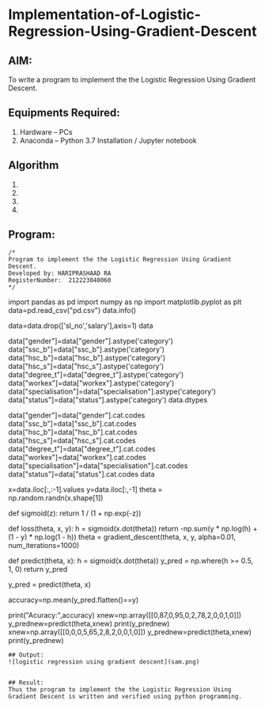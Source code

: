 # Implementation-of-Logistic-Regression-Using-Gradient-Descent

## AIM:
To write a program to implement the the Logistic Regression Using Gradient Descent.

## Equipments Required:
1. Hardware – PCs
2. Anaconda – Python 3.7 Installation / Jupyter notebook

## Algorithm
1. 
2. 
3. 
4. 

## Program:
```
/*
Program to implement the the Logistic Regression Using Gradient Descent.
Developed by: HARIPRASHAAD RA 
RegisterNumber:  212223040060
*/
```
import pandas as pd
import numpy as np
import matplotlib.pyplot as plt
data=pd.read_csv("pd.csv")
data.info()

data=data.drop(['sl_no','salary'],axis=1)
data

data["gender"]=data["gender"].astype('category')
data["ssc_b"]=data["ssc_b"].astype('category')
data["hsc_b"]=data["hsc_b"].astype('category')
data["hsc_s"]=data["hsc_s"].astype('category')
data["degree_t"]=data["degree_t"].astype('category')
data["workex"]=data["workex"].astype('category')
data["specialisation"]=data["specialisation"].astype('category')
data["status"]=data["status"].astype('category')
data.dtypes

data["gender"]=data["gender"].cat.codes
data["ssc_b"]=data["ssc_b"].cat.codes
data["hsc_b"]=data["hsc_b"].cat.codes
data["hsc_s"]=data["hsc_s"].cat.codes
data["degree_t"]=data["degree_t"].cat.codes
data["workex"]=data["workex"].cat.codes
data["specialisation"]=data["specialisation"].cat.codes
data["status"]=data["status"].cat.codes
data

x=data.iloc[:,:-1].values
y=data.iloc[:,-1]
theta = np.random.randn(x.shape[1])
    

def sigmoid(z):
    return 1 / (1 + np.exp(-z))

    
def loss(theta, x, y):
    h = sigmoid(x.dot(theta))
    return -np.sum(y * np.log(h) + (1 - y) * np.log(1 - h))
    theta = gradient_descent(theta, x, y, alpha=0.01, num_iterations=1000)


    
def predict(theta, x):
    h = sigmoid(x.dot(theta))
    y_pred = np.where(h >= 0.5, 1, 0)
    return y_pred
    

y_pred = predict(theta, x)
    
accuracy=np.mean(y_pred.flatten()==y)
    
print("Acuracy:",accuracy)
xnew=np.array([[0,87,0,95,0,2,78,2,0,0,1,0]])
y_prednew=predict(theta,xnew)
print(y_prednew)
xnew=np.array([[0,0,0,5,65,2,8,2,0,0,1,0]])
y_prednew=predict(theta,xnew)
print(y_prednew)



```
## Output:
![logistic regression using gradient descent](sam.png)


## Result:
Thus the program to implement the the Logistic Regression Using Gradient Descent is written and verified using python programming.

